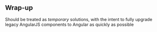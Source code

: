 ## Wrap-up

Should be treated as _temporary_ solutions, with the intent to fully upgrade legacy AngularJS components to Angular as quickly as possible
